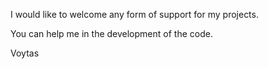 I would like to welcome any form of support for my projects.

You can help me in the development of the code.

Voytas
